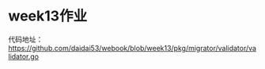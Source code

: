 # week13作业

代码地址：https://github.com/daidai53/webook/blob/week13/pkg/migrator/validator/validator.go
